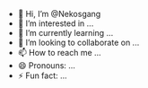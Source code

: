 - 👋 Hi, I’m @Nekosgang
- 👀 I’m interested in ...
- 🌱 I’m currently learning ...
- 💞️ I’m looking to collaborate on ...
- 📫 How to reach me ...
- 😄 Pronouns: ...
- ⚡ Fun fact: ...

<!---
Nekosgang/Nekosgang is a ✨ special ✨ repository because its `README.md` (this file) appears on your GitHub profile.
You can click the Preview link to take a look at your changes.
--->
